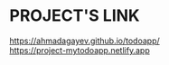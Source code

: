  # PROJECT'S LINK 
 https://ahmadagayev.github.io/todoapp/ <br>
 https://project-mytodoapp.netlify.app
